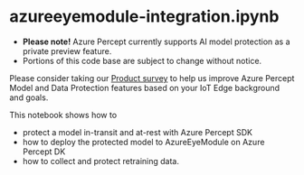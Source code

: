 # azureeyemodule-integration.ipynb

- **Please note!** Azure Percept currently supports AI model protection as a private preview feature.  
- Portions of this code base are subject to change without notice.

Please consider taking our [Product survey](https://go.microsoft.com/fwlink/?linkid=2156573) to help us improve Azure Percept Model and Data Protection features based on your IoT Edge background and goals.

This notebook shows how to 
* protect a model in-transit and at-rest with Azure Percept SDK
* how to deploy the protected model to AzureEyeModule on Azure Percept DK
* how to collect and protect retraining data.